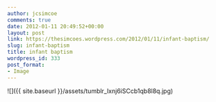 ```yaml
---
author: jcsimcoe
comments: true
date: 2012-01-11 20:49:52+00:00
layout: post
link: https://thesimcoes.wordpress.com/2012/01/11/infant-baptism/
slug: infant-baptism
title: infant baptism
wordpress_id: 333
post_format:
- Image
---
```


![]({{ site.baseurl }}/assets/tumblr_lxnj6iSCcb1qb8l8q.jpg)
